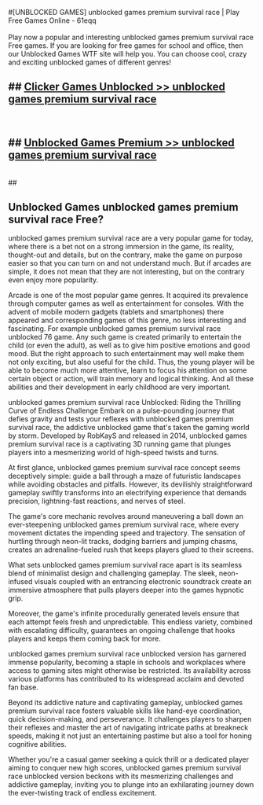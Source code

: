 #[UNBLOCKED GAMES] unblocked games premium survival race | Play Free Games Online - 61eqq <br>
<br>
Play now a popular and interesting unblocked games premium survival race Free games. If you are looking for free games for school and office, then our Unblocked Games WTF site will help you. You can choose cool, crazy and exciting unblocked games of different genres!


## ##  [Clicker Games Unblocked >> unblocked games premium survival race](http://freeplayer.one?title=unblocked_games_premium_survival_race&ref=22)
  <br>

##  ## [Unblocked Games Premium >> unblocked games premium survival race](http://freeplayer.one?title=unblocked_games_premium_survival_race&ref=22)
  <br>
  ##



## Unblocked Games unblocked games premium survival race Free?

unblocked games premium survival race are a very popular game for today, where there is a bet not on a strong immersion in the game, its reality, thought-out and details, but on the contrary, make the game on purpose easier so that you can turn on and not understand much. But if arcades are simple, it does not mean that they are not interesting, but on the contrary even enjoy more popularity.

Arcade is one of the most popular game genres. It acquired its prevalence through computer games as well as entertainment for consoles. With the advent of mobile modern gadgets (tablets and smartphones) there appeared and corresponding games of this genre, no less interesting and fascinating. For example unblocked games premium survival race unblocked 76 game. Any such game is created primarily to entertain the child (or even the adult), as well as to give him positive emotions and good mood. But the right approach to such entertainment may well make them not only exciting, but also useful for the child. Thus, the young player will be able to become much more attentive, learn to focus his attention on some certain object or action, will train memory and logical thinking. And all these abilities and their development in early childhood are very important.

unblocked games premium survival race Unblocked: Riding the Thrilling Curve of Endless Challenge
Embark on a pulse-pounding journey that defies gravity and tests your reflexes with unblocked games premium survival race, the addictive unblocked game that's taken the gaming world by storm. Developed by RobKayS and released in 2014, unblocked games premium survival race is a captivating 3D running game that plunges players into a mesmerizing world of high-speed twists and turns.

At first glance, unblocked games premium survival race concept seems deceptively simple: guide a ball through a maze of futuristic landscapes while avoiding obstacles and pitfalls. However, its devilishly straightforward gameplay swiftly transforms into an electrifying experience that demands precision, lightning-fast reactions, and nerves of steel.

The game's core mechanic revolves around maneuvering a ball down an ever-steepening unblocked games premium survival race, where every movement dictates the impending speed and trajectory. The sensation of hurtling through neon-lit tracks, dodging barriers and jumping chasms, creates an adrenaline-fueled rush that keeps players glued to their screens.

What sets unblocked games premium survival race apart is its seamless blend of minimalist design and challenging gameplay. The sleek, neon-infused visuals coupled with an entrancing electronic soundtrack create an immersive atmosphere that pulls players deeper into the games hypnotic grip.

Moreover, the game's infinite procedurally generated levels ensure that each attempt feels fresh and unpredictable. This endless variety, combined with escalating difficulty, guarantees an ongoing challenge that hooks players and keeps them coming back for more.

unblocked games premium survival race unblocked version has garnered immense popularity, becoming a staple in schools and workplaces where access to gaming sites might otherwise be restricted. Its availability across various platforms has contributed to its widespread acclaim and devoted fan base.

Beyond its addictive nature and captivating gameplay, unblocked games premium survival race fosters valuable skills like hand-eye coordination, quick decision-making, and perseverance. It challenges players to sharpen their reflexes and master the art of navigating intricate paths at breakneck speeds, making it not just an entertaining pastime but also a tool for honing cognitive abilities.

Whether you're a casual gamer seeking a quick thrill or a dedicated player aiming to conquer new high scores, unblocked games premium survival race unblocked version beckons with its mesmerizing challenges and addictive gameplay, inviting you to plunge into an exhilarating journey down the ever-twisting track of endless excitement.